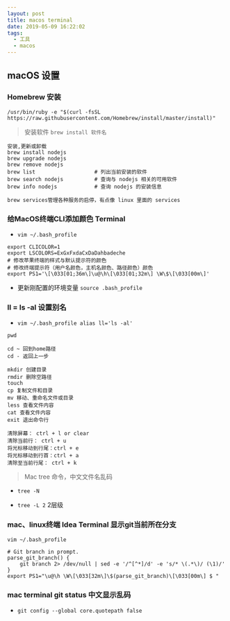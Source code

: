 ```yaml
---
layout: post
title: macos terminal
date: 2019-05-09 16:22:02
tags:
  - 工具
  - macos
---
```

## macOS 设置

### Homebrew 安装
` /usr/bin/ruby -e "$(curl -fsSL https://raw.githubusercontent.com/Homebrew/install/master/install)" `
> 安装软件 ` brew install 软件名 `
```
安装,更新或卸载
brew install nodejs
brew upgrade nodejs
brew remove nodejs
brew list                   # 列出当前安装的软件
brew search nodejs          # 查询与 nodejs 相关的可用软件
brew info nodejs            # 查询 nodejs 的安装信息

brew services管理各种服务的启停，有点像 linux 里面的 services
```

### 给MacOS终端CLI添加颜色 Terminal
* ` vim ~/.bash_profile `

```
export CLICOLOR=1
export LSCOLORS=ExGxFxdaCxDaDahbadeche
# 修改苹果终端的样式与默认提示符的颜色
# 修改终端提示符（用户名颜色，主机名颜色、路径颜色）颜色
export PS1='\[\033[01;36m\]\u@\h\[\033[01;32m\] \W\$\[\033[00m\]'
```
* 更新刚配置的环境变量 ` source .bash_profile `

### ll = ls -al 设置别名 
* `vim ~/.bash_profile alias ll='ls -al' `

```
pwd

cd ~ 回到home路径
cd - 返回上一步

mkdir 创建目录
rmdir 删除空路径
touch
cp 复制文件和目录
mv 移动、重命名文件或目录
less 查看文件内容
cat 查看文件内容
exit 退出命令行

清除屏幕： ctrl + l or clear
清除当前行： ctrl + u
将光标移动到行尾：ctrl + e
将光标移动到行首：ctrl + a
清除至当前行尾： ctrl + k

```

> Mac tree 命令，中文文件名乱码
* ` tree -N `

* ` tree -L 2 ` 2层级

### mac、linux终端 Idea Terminal 显示git当前所在分支
```
vim ~/.bash_profile

# Git branch in prompt.
parse_git_branch() {
    git branch 2> /dev/null | sed -e '/^[^*]/d' -e 's/* \(.*\)/ (\1)/'
}
export PS1="\u@\h \W\[\033[32m\]\$(parse_git_branch)\[\033[00m\] $ "
```

### mac terminal git status 中文显示乱码
* ` git config --global core.quotepath false `